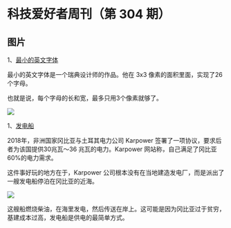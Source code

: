 # 科技爱好者周刊（第 304 期）

## 图片

1、[最小的英文字体](http://luc.devroye.org/fonts-51468.html)

最小的英文字体是一个瑞典设计师的作品。他在 3x3 像素的面积里面，实现了26个字母。

也就是说，每个字母的长和宽，最多只用3个像素就够了。

![](https://cdn.beekka.com/blogimg/asset/202312/bg2023122901.webp)

1、[发电船](https://mattlakeman.org/2023/07/10/notes-on-the-gambia/)

2018年，非洲国家冈比亚与土耳其电力公司 Karpower 签署了一项协议，要求后者为该国提供30兆瓦～36 兆瓦的电力。Karpower 网站称，自己满足了冈比亚60%的电力需求。

这件事好玩的地方在于，Karpower 公司根本没有在当地建造发电厂，而是派出了一艘发电船停泊在冈比亚的近海。

![](https://cdn.beekka.com/blogimg/asset/202308/bg2023080309.webp)

这艘船燃烧柴油，在海里发电，然后传送在岸上。这可能是因为冈比亚过于贫穷，基建成本过高，发电船是供电的最简单方式。